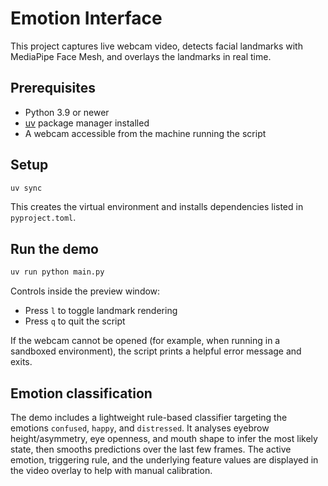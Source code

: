 # Emotion Interface

This project captures live webcam video, detects facial landmarks with MediaPipe Face Mesh, and overlays the landmarks in real time.

## Prerequisites
- Python 3.9 or newer
- [uv](https://docs.astral.sh/uv/) package manager installed
- A webcam accessible from the machine running the script

## Setup
```bash
uv sync
```
This creates the virtual environment and installs dependencies listed in `pyproject.toml`.

## Run the demo
```bash
uv run python main.py
```
Controls inside the preview window:
- Press `l` to toggle landmark rendering
- Press `q` to quit the script

If the webcam cannot be opened (for example, when running in a sandboxed environment), the script prints a helpful error message and exits.

## Emotion classification
The demo includes a lightweight rule-based classifier targeting the emotions `confused`, `happy`, and `distressed`.
It analyses eyebrow height/asymmetry, eye openness, and mouth shape to infer the most likely state, then smooths predictions over the last few frames.
The active emotion, triggering rule, and the underlying feature values are displayed in the video overlay to help with manual calibration.

